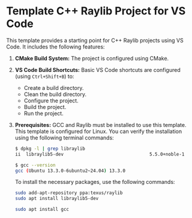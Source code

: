 # Template C++ Raylib Project for VS Code

This template provides a starting point for C++ Raylib projects using VS Code. It includes the following features:

1.  **CMake Build System:** The project is configured using CMake.
2.  **VS Code Build Shortcuts:** Basic VS Code shortcuts are configured (using `Ctrl+Shift+B`) to:
    *   Create a build directory.
    *   Clean the build directory.
    *   Configure the project.
    *   Build the project.
    *   Run the project.
3.  **Prerequisites:** GCC and Raylib must be installed to use this template.
    This template is configured for Linux. You can verify the installation using the following terminal commands:

    ```bash
    $ dpkg -l | grep libraylib
    ii  libraylib5-dev                                5.5.0+noble-1                            amd64        A simple and easy-to-use library to enjoy video game programming
    ```

    ```bash
    $ gcc --version
    gcc (Ubuntu 13.3.0-6ubuntu2~24.04) 13.3.0
    ```

    To install the necessary packages, use the following commands:
    ```bash
    sudo add-apt-repository ppa:texus/raylib
    sudo apt install libraylib5-dev
    ```
    ```bash
    sudo apt install gcc
    ```
